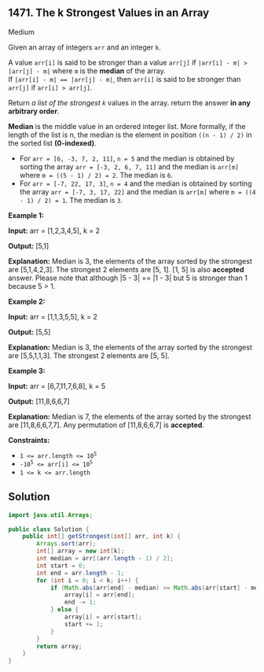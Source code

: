 ## 1471\. The k Strongest Values in an Array

Medium

Given an array of integers `arr` and an integer `k`.

A value `arr[i]` is said to be stronger than a value `arr[j]` if `|arr[i] - m| > |arr[j] - m|` where `m` is the **median** of the array.  
If `|arr[i] - m| == |arr[j] - m|`, then `arr[i]` is said to be stronger than `arr[j]` if `arr[i] > arr[j]`.

Return _a list of the strongest `k`_ values in the array. return the answer **in any arbitrary order**.

**Median** is the middle value in an ordered integer list. More formally, if the length of the list is n, the median is the element in position `((n - 1) / 2)` in the sorted list **(0-indexed)**.

*   For `arr = [6, -3, 7, 2, 11]`, `n = 5` and the median is obtained by sorting the array `arr = [-3, 2, 6, 7, 11]` and the median is `arr[m]` where `m = ((5 - 1) / 2) = 2`. The median is `6`.
*   For `arr = [-7, 22, 17, 3]`, `n = 4` and the median is obtained by sorting the array `arr = [-7, 3, 17, 22]` and the median is `arr[m]` where `m = ((4 - 1) / 2) = 1`. The median is `3`.

**Example 1:**

**Input:** arr = [1,2,3,4,5], k = 2

**Output:** [5,1]

**Explanation:** Median is 3, the elements of the array sorted by the strongest are [5,1,4,2,3]. The strongest 2 elements are [5, 1]. [1, 5] is also **accepted** answer. Please note that although |5 - 3| == |1 - 3| but 5 is stronger than 1 because 5 > 1.

**Example 2:**

**Input:** arr = [1,1,3,5,5], k = 2

**Output:** [5,5]

**Explanation:** Median is 3, the elements of the array sorted by the strongest are [5,5,1,1,3]. The strongest 2 elements are [5, 5].

**Example 3:**

**Input:** arr = [6,7,11,7,6,8], k = 5

**Output:** [11,8,6,6,7]

**Explanation:** Median is 7, the elements of the array sorted by the strongest are [11,8,6,6,7,7]. Any permutation of [11,8,6,6,7] is **accepted**.

**Constraints:**

*   <code>1 <= arr.length <= 10<sup>5</sup></code>
*   <code>-10<sup>5</sup> <= arr[i] <= 10<sup>5</sup></code>
*   `1 <= k <= arr.length`

## Solution

```java
import java.util.Arrays;

public class Solution {
    public int[] getStrongest(int[] arr, int k) {
        Arrays.sort(arr);
        int[] array = new int[k];
        int median = arr[(arr.length - 1) / 2];
        int start = 0;
        int end = arr.length - 1;
        for (int i = 0; i < k; i++) {
            if (Math.abs(arr[end] - median) >= Math.abs(arr[start] - median)) {
                array[i] = arr[end];
                end -= 1;
            } else {
                array[i] = arr[start];
                start += 1;
            }
        }
        return array;
    }
}
```